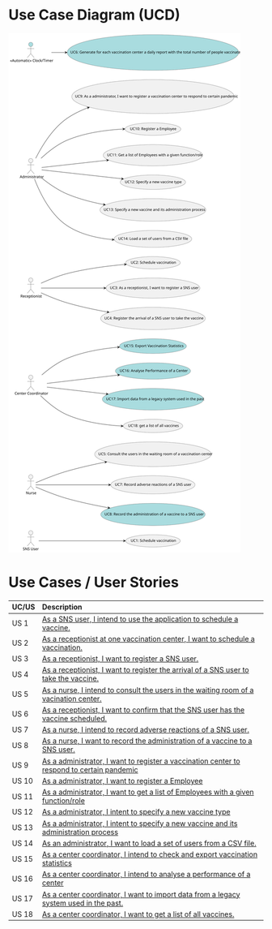 # Use Case Diagram (UCD)


![Use Case Diagram](UCD.svg)

# Use Cases / User Stories

| UC/US | Description                                                                                                                                    |
|:------|:-----------------------------------------------------------------------------------------------------------------------------------------------|
| US 1  | [As a SNS user, I intend to use the application to schedule a vaccine.](../US/US01/US01_VaccinationSchedule.md)                                |
| US 2  | [As a receptionist at one vaccination center, I want to schedule a vaccination.](../US/US02/US02_ScheduleVaccination.md)                       |
| US 3  | [As a receptionist, I want to register a SNS user.](../US/US03/US03_RegisterSnsUser.md)                                                        |
| US 4  | [As a receptionist, I want to register the arrival of a SNS user to take the vaccine.](../US/US04/US04_20RegisterSNSUserArrival.md)            |
| US 5  | [As a nurse, I intend to consult the users in the waiting room of a vacination center.](../US/US05/US05_ConsultUsersWaitingRoom.md)            |
| US 6  | [As a receptionist, I want to confirm that the SNS user has the vaccine scheduled.](US006.md)                                                  |
| US 7  | [As a nurse, I intend to record adverse reactions of a SNS user.](US007.md)                                                                    |
| US 8  | [As a nurse, I want to record the administration of a vaccine to a SNS user.](US008.md)                                                        |
| US 9  | [As a administrator, I want to register a vaccination center to respond to certain pandemic](../US/US09/US09_RegisterVaccinationCenter.md)     |
| US 10 | [As a administrator, I want to register a Employee](../US/US10/US010_RegisterEmployee.md)                                                      |
| US 11 | [As a administrator, I want to get a list of Employees with a given function/role](../US/US11/US011.md)                                        |
| US 12 | [As a administrator, I intent to specify a new vaccine type](US12.md)                                                                          |
| US 13 | [As a administrator, I intent to specify a new vaccine and its administration process](../US/US13/US013_NewVaccineAndAdministrationProcess.md) |
| US 14 | [As an administrator, I want to load a set of users from a CSV file.](../US/US014/LoadCsvFile.md)                                              |
| US 15 | [As a center coordinator, I intend to check and export vaccination statistics ](docs/SprintD/US/US15/US15_ExportVaccinationStatistics.md)      |
| US 16 | [As a center coordinator, I intend to analyse a performance of a center](docs/SprintD/US/US016/AnalyzePerfornaceCenter.md)                     |
| US 17 | [As a center coordinator, I want to import data from a legacy system used in the past.](../US/US017_ImportDataFromLegacySystem.md)             |
| US 18 | [As a center coordinator, I want to get a list of all vaccines.](US018.md)                                                                     |

